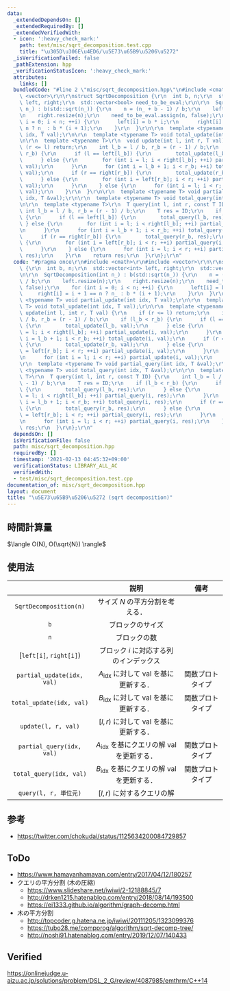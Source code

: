 ```yaml
---
data:
  _extendedDependsOn: []
  _extendedRequiredBy: []
  _extendedVerifiedWith:
  - icon: ':heavy_check_mark:'
    path: test/misc/sqrt_decomposition.test.cpp
    title: "\u305D\u306E\u4ED6/\u5E73\u65B9\u5206\u5272"
  _isVerificationFailed: false
  _pathExtension: hpp
  _verificationStatusIcon: ':heavy_check_mark:'
  attributes:
    links: []
  bundledCode: "#line 2 \"misc/sqrt_decomposition.hpp\"\n#include <cmath>\r\n#include\
    \ <vector>\r\n\r\nstruct SqrtDecomposition {\r\n  int b, n;\r\n  std::vector<int>\
    \ left, right;\r\n  std::vector<bool> need_to_be_eval;\r\n\r\n  SqrtDecomposition(int\
    \ n_) : b(std::sqrt(n_)) {\r\n    n = (n_ + b - 1) / b;\r\n    left.resize(n);\r\
    \n    right.resize(n);\r\n    need_to_be_eval.assign(n, false);\r\n    for (int\
    \ i = 0; i < n; ++i) {\r\n      left[i] = b * i;\r\n      right[i] = i + 1 ==\
    \ n ? n_ : b * (i + 1);\r\n    }\r\n  }\r\n\r\n  template <typename T> void partial_update(int\
    \ idx, T val);\r\n\r\n  template <typename T> void total_update(int idx, T val);\r\
    \n\r\n  template <typename T>\r\n  void update(int l, int r, T val) {\r\n    if\
    \ (r <= l) return;\r\n    int l_b = l / b, r_b = (r - 1) / b;\r\n    if (l_b <\
    \ r_b) {\r\n      if (l == left[l_b]) {\r\n        total_update(l_b, val);\r\n\
    \      } else {\r\n        for (int i = l; i < right[l_b]; ++i) partial_update(i,\
    \ val);\r\n      }\r\n      for (int i = l_b + 1; i < r_b; ++i) total_update(i,\
    \ val);\r\n      if (r == right[r_b]) {\r\n        total_update(r_b, val);\r\n\
    \      } else {\r\n        for (int i = left[r_b]; i < r; ++i) partial_update(i,\
    \ val);\r\n      }\r\n    } else {\r\n      for (int i = l; i < r; ++i) partial_update(i,\
    \ val);\r\n    }\r\n  }\r\n\r\n  template <typename T> void partial_query(int\
    \ idx, T &val);\r\n\r\n  template <typename T> void total_query(int idx, T &val);\r\
    \n\r\n  template <typename T>\r\n  T query(int l, int r, const T ID) {\r\n   \
    \ int l_b = l / b, r_b = (r - 1) / b;\r\n    T res = ID;\r\n    if (l_b < r_b)\
    \ {\r\n      if (l == left[l_b]) {\r\n        total_query(l_b, res);\r\n     \
    \ } else {\r\n        for (int i = l; i < right[l_b]; ++i) partial_query(i, res);\r\
    \n      }\r\n      for (int i = l_b + 1; i < r_b; ++i) total_query(i, res);\r\n\
    \      if (r == right[r_b]) {\r\n        total_query(r_b, res);\r\n      } else\
    \ {\r\n        for (int i = left[r_b]; i < r; ++i) partial_query(i, res);\r\n\
    \      }\r\n    } else {\r\n      for (int i = l; i < r; ++i) partial_query(i,\
    \ res);\r\n    }\r\n    return res;\r\n  }\r\n};\r\n"
  code: "#pragma once\r\n#include <cmath>\r\n#include <vector>\r\n\r\nstruct SqrtDecomposition\
    \ {\r\n  int b, n;\r\n  std::vector<int> left, right;\r\n  std::vector<bool> need_to_be_eval;\r\
    \n\r\n  SqrtDecomposition(int n_) : b(std::sqrt(n_)) {\r\n    n = (n_ + b - 1)\
    \ / b;\r\n    left.resize(n);\r\n    right.resize(n);\r\n    need_to_be_eval.assign(n,\
    \ false);\r\n    for (int i = 0; i < n; ++i) {\r\n      left[i] = b * i;\r\n \
    \     right[i] = i + 1 == n ? n_ : b * (i + 1);\r\n    }\r\n  }\r\n\r\n  template\
    \ <typename T> void partial_update(int idx, T val);\r\n\r\n  template <typename\
    \ T> void total_update(int idx, T val);\r\n\r\n  template <typename T>\r\n  void\
    \ update(int l, int r, T val) {\r\n    if (r <= l) return;\r\n    int l_b = l\
    \ / b, r_b = (r - 1) / b;\r\n    if (l_b < r_b) {\r\n      if (l == left[l_b])\
    \ {\r\n        total_update(l_b, val);\r\n      } else {\r\n        for (int i\
    \ = l; i < right[l_b]; ++i) partial_update(i, val);\r\n      }\r\n      for (int\
    \ i = l_b + 1; i < r_b; ++i) total_update(i, val);\r\n      if (r == right[r_b])\
    \ {\r\n        total_update(r_b, val);\r\n      } else {\r\n        for (int i\
    \ = left[r_b]; i < r; ++i) partial_update(i, val);\r\n      }\r\n    } else {\r\
    \n      for (int i = l; i < r; ++i) partial_update(i, val);\r\n    }\r\n  }\r\n\
    \r\n  template <typename T> void partial_query(int idx, T &val);\r\n\r\n  template\
    \ <typename T> void total_query(int idx, T &val);\r\n\r\n  template <typename\
    \ T>\r\n  T query(int l, int r, const T ID) {\r\n    int l_b = l / b, r_b = (r\
    \ - 1) / b;\r\n    T res = ID;\r\n    if (l_b < r_b) {\r\n      if (l == left[l_b])\
    \ {\r\n        total_query(l_b, res);\r\n      } else {\r\n        for (int i\
    \ = l; i < right[l_b]; ++i) partial_query(i, res);\r\n      }\r\n      for (int\
    \ i = l_b + 1; i < r_b; ++i) total_query(i, res);\r\n      if (r == right[r_b])\
    \ {\r\n        total_query(r_b, res);\r\n      } else {\r\n        for (int i\
    \ = left[r_b]; i < r; ++i) partial_query(i, res);\r\n      }\r\n    } else {\r\
    \n      for (int i = l; i < r; ++i) partial_query(i, res);\r\n    }\r\n    return\
    \ res;\r\n  }\r\n};\r\n"
  dependsOn: []
  isVerificationFile: false
  path: misc/sqrt_decomposition.hpp
  requiredBy: []
  timestamp: '2021-02-13 04:45:32+09:00'
  verificationStatus: LIBRARY_ALL_AC
  verifiedWith:
  - test/misc/sqrt_decomposition.test.cpp
documentation_of: misc/sqrt_decomposition.hpp
layout: document
title: "\u5E73\u65B9\u5206\u5272 (sqrt decomposition)"
---
```



## 時間計算量

$\langle O(N), O(\sqrt{N}) \rangle$


## 使用法

||説明|備考|
|:--:|:--:|:--:|
|`SqrtDecomposition(n)`|サイズ $N$ の平方分割を考える．||
|`b`|ブロックのサイズ||
|`n`|ブロックの数||
|[`left[i]`, `right[i]`)|ブロック $i$ に対応する列のインデックス||
|`partial_update(idx, val)`|$A_{\mathrm{idx}}$ に対して $\mathrm{val}$ を基に更新する．|関数プロトタイプ|
|`total_update(idx, val)`|$B_{\mathrm{idx}}$ に対して $\mathrm{val}$ を基に更新する．|関数プロトタイプ|
|`update(l, r, val)`|$\lbrack l, r)$ に対して $\mathrm{val}$ を基に更新する．||
|`partial_query(idx, val)`|$A_{\mathrm{idx}}$ を基にクエリの解 $\mathrm{val}$ を更新する．|関数プロトタイプ|
|`total_query(idx, val)`|$B_{\mathrm{idx}}$ を基にクエリの解 $\mathrm{val}$ を更新する．|関数プロトタイプ|
|`query(l, r, 単位元)`|$\lbrack l, r)$ に対するクエリの解||


## 参考

- https://twitter.com/chokudai/status/1125634200084729857


## ToDo

- https://www.hamayanhamayan.com/entry/2017/04/12/180257
- クエリの平方分割 (木の圧縮)
  - https://www.slideshare.net/iwiwi/2-12188845/7
  - http://drken1215.hatenablog.com/entry/2018/08/14/193500
  - https://ei1333.github.io/algorithm/graph-decomp.html
- 木の平方分割
  - http://topcoder.g.hatena.ne.jp/iwiwi/20111205/1323099376
  - https://tubo28.me/compprog/algorithm/sqrt-decomp-tree/
  - http://noshi91.hatenablog.com/entry/2019/12/07/140433


## Verified

https://onlinejudge.u-aizu.ac.jp/solutions/problem/DSL_2_G/review/4087985/emthrm/C++14
